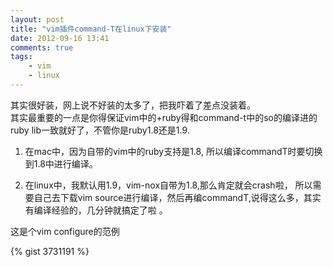 ```yaml
---
layout: post
title: "vim插件command-T在linux下安装"
date: 2012-09-16 13:41
comments: true
tags: 
    - vim
    - linux
---
```



其实很好装，网上说不好装的太多了，把我吓着了差点没装着。  
其实最重要的一点是你得保证vim中的+ruby得和command-t中的so的编译进的ruby lib一致就好了，不管你是ruby1.8还是1.9.


1. 在mac中，因为自带的vim中的ruby支持是1.8, 所以编译commandT时要切换到1.8中进行编译。

2. 在linux中，我默认用1.9，vim-nox自带为1.8,那么肯定就会crash啦， 所以需要自己去下载vim source进行编译，然后再编commandT,说得这么多，其实有编译经验的，几分钟就搞定了啦 。

这是个vim configure的范例

{% gist 3731191 %}
